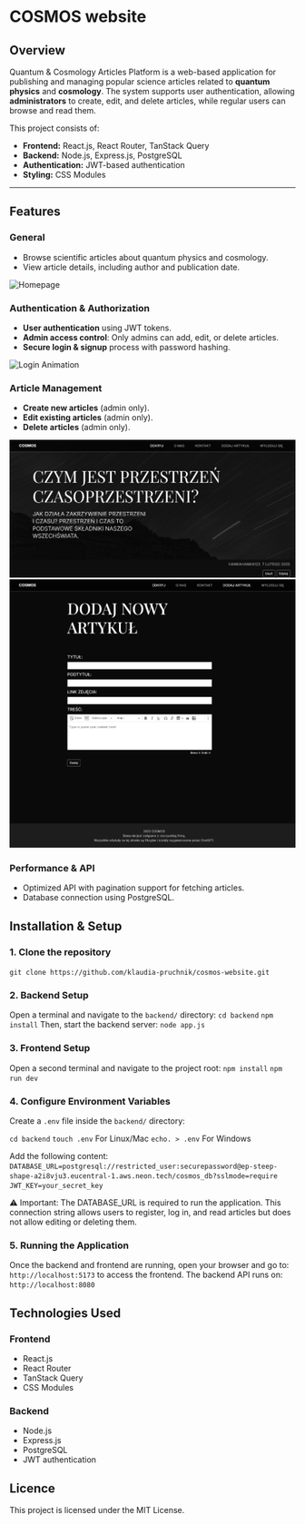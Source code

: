 # COSMOS website

## **Overview**
Quantum & Cosmology Articles Platform is a web-based application for publishing and managing popular science articles related to **quantum physics** and **cosmology**. The system supports user authentication, allowing **administrators** to create, edit, and delete articles, while regular users can browse and read them.

This project consists of:
- **Frontend:** React.js, React Router, TanStack Query
- **Backend:** Node.js, Express.js, PostgreSQL
- **Authentication:** JWT-based authentication
- **Styling:** CSS Modules

---

## **Features**
### **General**
- Browse scientific articles about quantum physics and cosmology.
- View article details, including author and publication date.

![Homepage](docs/screenshots/homepage.gif)

### **Authentication & Authorization**
- **User authentication** using JWT tokens.
- **Admin access control**: Only admins can add, edit, or delete articles.
- **Secure login & signup** process with password hashing.

![Login Animation](docs/screenshots/login-animation.gif)

### **Article Management**
- **Create new articles** (admin only).
- **Edit existing articles** (admin only).
- **Delete articles** (admin only).

![Article View](docs/screenshots/article-view.png)
![Admin Add Article](docs/screenshots/admin-add-article.png)

### **Performance & API**
- Optimized API with pagination support for fetching articles.
- Database connection using PostgreSQL.

## **Installation & Setup**
### **1. Clone the repository**
  `git clone https://github.com/klaudia-pruchnik/cosmos-website.git`
### **2. Backend Setup**
  Open a terminal and navigate to the `backend/` directory:
  `cd backend`
  `npm install`
  Then, start the backend server:
  `node app.js`
### **3. Frontend Setup**
  Open a second terminal and navigate to the project root:
  `npm install`
  `npm run dev`
### **4. Configure Environment Variables**
  Create a `.env` file inside the `backend/` directory:
  
  `cd backend`
    `touch .env` For Linux/Mac
    `echo. > .env` For Windows
    
  Add the following content:
    `DATABASE_URL=postgresql://restricted_user:securepassword@ep-steep-shape-a2i8vju3.eucentral-1.aws.neon.tech/cosmos_db?sslmode=require
    JWT_KEY=your_secret_key`
    
  ⚠️ Important: The DATABASE_URL is required to run the application.
This connection string allows users to register, log in, and read articles but does not allow editing or deleting them.

### **5. Running the Application**
Once the backend and frontend are running, open your browser and go to:
`http://localhost:5173` 
to access the frontend.
The backend API runs on:
`http://localhost:8080`

## **Technologies Used**

### **Frontend**
- React.js
- React Router
- TanStack Query
- CSS Modules
### **Backend**
- Node.js
- Express.js
- PostgreSQL
- JWT authentication

## **Licence**
This project is licensed under the MIT License.
  
